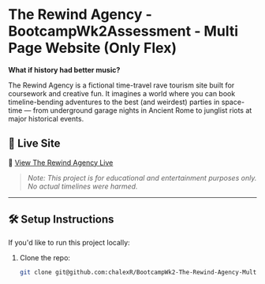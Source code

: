 # The Rewind Agency - BootcampWk2Assessment - Multi Page Website (Only Flex)

**What if history had better music?**

The Rewind Agency is a fictional time-travel rave tourism site built for coursework and creative fun. It imagines a world where you can book timeline-bending adventures to the best (and weirdest) parties in space-time — from underground garage nights in Ancient Rome to junglist riots at major historical events.

## 🚀 Live Site

🔗 [View The Rewind Agency Live](https://chalexr.github.io/BootcampWk2-The-Rewind-Agency-MultiPageSite/)

> *Note: This project is for educational and entertainment purposes only. No actual timelines were harmed.*

---

## 🛠️ Setup Instructions

If you'd like to run this project locally:

1. Clone the repo:
   ```bash
   git clone git@github.com:chalexR/BootcampWk2-The-Rewind-Agency-MultiPageSite.git